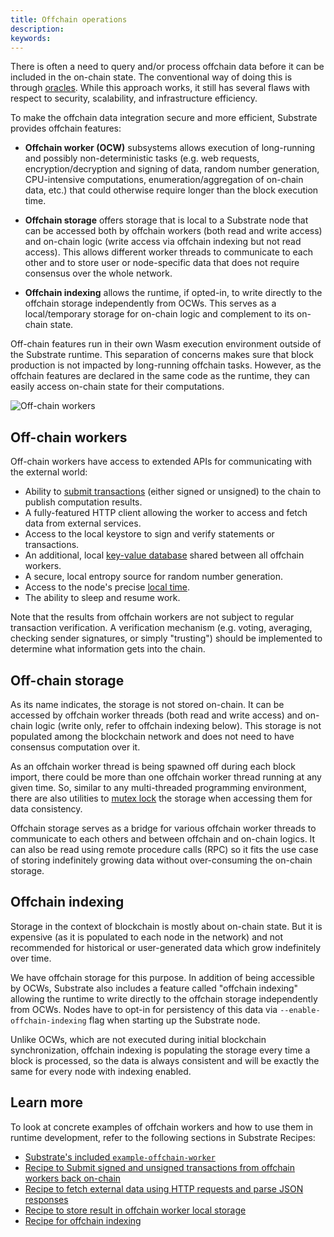 ```yaml
---
title: Offchain operations
description:
keywords:
---
```


There is often a need to query and/or process offchain data before it can be included in the on-chain state.
The conventional way of doing this is through [oracles](/reference/glossary#oracle).
While this approach works, it still has several flaws with respect to security, scalability, and infrastructure efficiency.

To make the offchain data integration secure and more efficient, Substrate provides offchain features:

- **Offchain worker (OCW)** subsystems allows execution of long-running and possibly non-deterministic tasks (e.g. web requests, encryption/decryption and signing of data, random number generation, CPU-intensive computations, enumeration/aggregation of on-chain data, etc.) that could otherwise require longer than the block execution time.

- **Offchain storage** offers storage that is local to a Substrate node that can be accessed both by offchain workers (both read and write access) and on-chain logic (write access via offchain indexing but not read access).
  This allows different worker threads to communicate to each other and to store user or node-specific data that does not require consensus over the whole network.

- **Offchain indexing** allows the runtime, if opted-in, to write directly to the offchain storage
  independently from OCWs.
  This serves as a local/temporary storage for on-chain logic and complement to its on-chain state.

Off-chain features run in their own Wasm execution environment outside of the Substrate runtime.
This separation of concerns makes sure that block production is not impacted by long-running offchain tasks.
However, as the offchain features are declared in the same code as the runtime, they can easily access on-chain state for their computations.

![Off-chain workers](/media/images/docs/main-docs/off-chain-workers-v2.png)

## Off-chain workers

Off-chain workers have access to extended APIs for communicating with the external world:

- Ability to [submit transactions](https://paritytech.github.io/substrate/master/sp_runtime/offchain/trait.TransactionPool.html) (either signed or unsigned) to the chain to publish computation results.
- A fully-featured HTTP client allowing the worker to access and fetch data from external services.
- Access to the local keystore to sign and verify statements or transactions.
- An additional, local [key-value database](https://paritytech.github.io/substrate/master/sp_runtime/offchain/trait.OffchainStorage.html) shared between all offchain workers.
- A secure, local entropy source for random number generation.
- Access to the node's precise [local time](https://paritytech.github.io/substrate/master/sp_runtime/offchain/struct.Timestamp.html).
- The ability to sleep and resume work.

Note that the results from offchain workers are not subject to regular transaction verification.
A verification mechanism (e.g. voting, averaging, checking sender signatures, or simply "trusting")
should be implemented to determine what information gets into the chain.

## Off-chain storage

As its name indicates, the storage is not stored on-chain.
It can be accessed by offchain worker threads (both read and write access) and on-chain logic (write only, refer to offchain indexing below).
This storage is not populated among the blockchain network and does not need to have consensus computation over it.

As an offchain worker thread is being spawned off during each block import, there could be more
than one offchain worker thread running at any given time.
So, similar to any multi-threaded programming environment, there are also utilities to [mutex lock](<https://en.wikipedia.org/wiki/Lock_(computer_science)>) the storage when accessing them for data consistency.

Offchain storage serves as a bridge for various offchain worker threads to communicate to each
others and between offchain and on-chain logics.
It can also be read using remote procedure calls (RPC) so it fits the use case of storing indefinitely growing data without over-consuming the on-chain storage.

## Offchain indexing

Storage in the context of blockchain is mostly about on-chain state.
But it is expensive (as it is populated to each node in the network) and not recommended for historical or user-generated data which grow indefinitely over time.

We have offchain storage for this purpose.
In addition of being accessible by OCWs, Substrate also includes a feature called "offchain indexing" allowing the runtime to write directly to the offchain storage independently from OCWs.
Nodes have to opt-in for persistency of this data via `--enable-offchain-indexing` flag when starting up the Substrate node.

Unlike OCWs, which are not executed during initial blockchain synchronization, offchain indexing is populating the storage every time a block is processed, so the data is always consistent and will be exactly the same for every node with indexing enabled.

## Learn more

To look at concrete examples of offchain workers and how to use them in runtime development, refer to the following sections in Substrate Recipes:

- [Substrate's included `example-offchain-worker`](https://github.com/paritytech/substrate/tree/master/frame/examples/offchain-worker)
- [Recipe to Submit signed and unsigned transactions from offchain workers back on-chain](https://github.com/JoshOrndorff/recipes/blob/master/text/off-chain-workers/transactions.md)
- [Recipe to fetch external data using HTTP requests and parse JSON responses](https://github.com/JoshOrndorff/recipes/blob/master/text/off-chain-workers/http-json.md)
- [Recipe to store result in offchain worker local storage](https://github.com/JoshOrndorff/recipes/blob/master/text/off-chain-workers/storage.md)
- [Recipe for offchain indexing](https://github.com/JoshOrndorff/recipes/blob/master/text/off-chain-workers/indexing.md)
